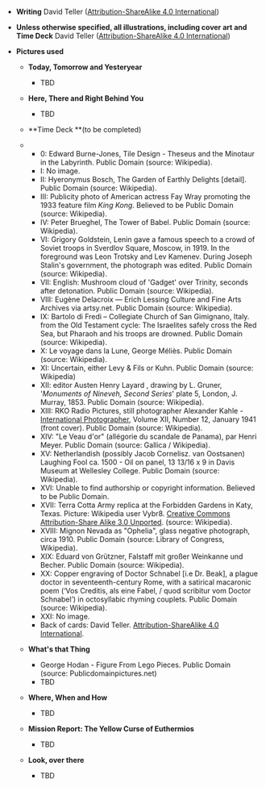 * **Writing** David Teller \([Attribution-ShareAlike 4.0 International](http://creativecommons.org/licenses/by-sa/4.0/)\)

* **Unless otherwise specified, all illustrations, including cover art and Time Deck** David Teller \([Attribution-ShareAlike 4.0 International](http://creativecommons.org/licenses/by-sa/4.0/)\)

* **Pictures used**

  * **Today, Tomorrow and Yesteryear**

    * TBD

  * **Here, There and Right Behind You**

    * TBD

  * **Time Deck **\(to be completed\)

  * * 0: Edward Burne-Jones, Tile Design - Theseus and the Minotaur in the Labyrinth. Public Domain \(source: Wikipedia\).
    * I: No image.
    * II: Hyeronymus Bosch, The Garden of Earthly Delights \[detail\]. Public Domain \(source: Wikipedia\).
    * III: Publicity photo of American actress Fay Wray promoting the 1933 feature film _King Kong_. Believed to be Public Domain \(source: Wikipedia\).
    * IV: Peter Brueghel, The Tower of Babel. Public Domain \(source: Wikipedia\).
    * VI: Grigory Goldstein, Lenin gave a famous speech to a crowd of Soviet troops in Sverdlov Square, Moscow, in 1919. In the foreground was Leon Trotsky and Lev Kamenev. During Joseph Stalin's government, the photograph was edited. Public Domain \(source: Wikipedia\).
    * VII: English: Mushroom cloud of 'Gadget' over Trinity, seconds after detonation. Public Domain \(source: Wikipedia\).
    * VIII: Eugène Delacroix — Erich Lessing Culture and Fine Arts Archives via artsy.net. Public Domain \(source: Wikipedia\).
    * IX: Bartolo di Fredi – Collegiate Church of San Gimignano, Italy. from the Old Testament cycle: The Israelites safely cross the Red Sea, but Pharaoh and his troops are drowned. Public Domain \(source: Wikipedia\).
    * X: Le voyage dans la Lune, George Méliès. Public Domain \(source: Wikipedia\).
    * XI: Uncertain, either Levy & Fils or Kuhn. Public Domain \(source: Wikipedia\)
    * XII: editor Austen Henry Layard , drawing by L. Gruner, '_Monuments of Nineveh, Second Series_' plate 5, London, J. Murray, 1853. Public Domain \(source: Wikipedia\).
    * XIII: RKO Radio Pictures, still photographer Alexander Kahle - [International Photographer](https://archive.org/stream/internationalpho13holl#page/n4/mode/1up), Volume XII, Number 12, January 1941 \(front cover\). Public Domain \(source: Wikipedia\).
    * XIV: "Le Veau d'or" \(allégorie du scandale de Panama\), par Henri Meyer. Public Domain \(source: Gallica / Wikipedia\).
    * XV: Netherlandish \(possibly Jacob Cornelisz. van Oostsanen\) Laughing Fool ca. 1500 - Oil on panel, 13 13/16 x 9 in Davis Museum at Wellesley College. Public Domain \(source: Wikipedia\).
    * XVI: Unable to find authorship or copyright information. Believed to be Public Domain.
    * XVII: Terra Cotta Army replica at the Forbidden Gardens in Katy, Texas. Picture: Wikipedia user Vybr8. [Creative Commons](https://en.wikipedia.org/wiki/en:Creative_Commons) [Attribution-Share Alike 3.0 Unported](https://creativecommons.org/licenses/by-sa/3.0/deed.en). \(source: Wikipedia\).
    * XVIII: Mignon Nevada as "Ophelia", glass negative photograph, circa 1910. Public Domain \(source: Library of Congress, Wikipedia\).
    * XIX: Eduard von Grützner, Falstaff mit großer Weinkanne und Becher. Public Domain \(source: Wikipedia\).
    * XX: Copper engraving of Doctor Schnabel \[i.e Dr. Beak\], a plague doctor in seventeenth-century Rome, with a satirical macaronic poem \(‘Vos Creditis, als eine Fabel, / quod scribitur vom Doctor Schnabel’\) in octosyllabic rhyming couplets. Public Domain \(source: Wikipedia\).
    * XXI: No image.
    * Back of cards: David Teller. [Attribution-ShareAlike 4.0 International](http://creativecommons.org/licenses/by-sa/4.0/).
  * **What's that Thing**
    * George Hodan - Figure From Lego Pieces. Public Domain \(source: Publicdomainpictures.net\)
    * TBD
  * **Where, When and How**
    * TBD
  * **Mission Report: The Yellow Curse of Euthermios**
    * TBD
  * **Look, over there**
    * TBD



